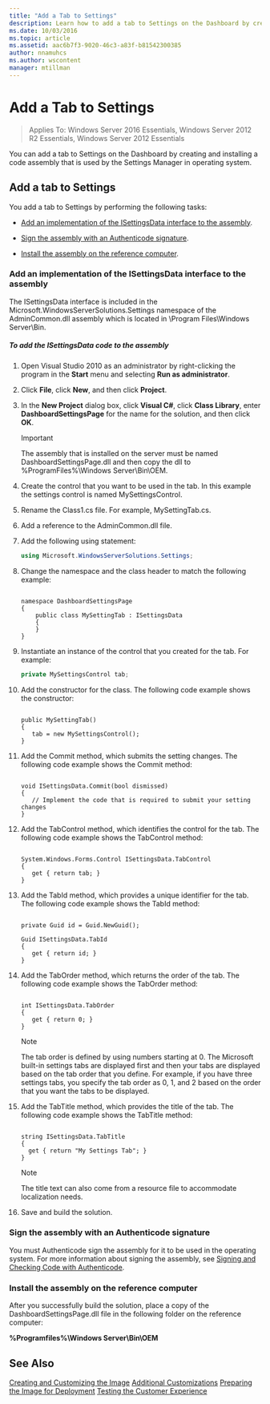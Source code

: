 ```yaml
---
title: "Add a Tab to Settings"
description: Learn how to add a tab to Settings on the Dashboard by creating and installing a code assembly.
ms.date: 10/03/2016
ms.topic: article
ms.assetid: aac6b7f3-9020-46c3-a83f-b81542300385
author: nnamuhcs
ms.author: wscontent
manager: mtillman
---
```


# Add a Tab to Settings

>Applies To: Windows Server 2016 Essentials, Windows Server 2012 R2 Essentials, Windows Server 2012 Essentials

You can add a tab to Settings on the Dashboard by creating and installing a code assembly that is used by the Settings Manager in operating system.

## Add a tab to Settings
 You add a tab to Settings by performing the following tasks:

-   [Add an implementation of the ISettingsData interface to the assembly](Add-a-Tab-to-Settings.md#BKMK_ISettingsData).

-   [Sign the assembly with an Authenticode signature](Add-a-Tab-to-Settings.md#BKMK_SignAssembly).

-   [Install the assembly on the reference computer](Add-a-Tab-to-Settings.md#BKMK_InstallAssembly).

###  <a name="BKMK_ISettingsData"></a> Add an implementation of the ISettingsData interface to the assembly
 The ISettingsData interface is included in the Microsoft.WindowsServerSolutions.Settings namespace of the AdminCommon.dll assembly which is located in \Program Files\Windows Server\Bin.

##### To add the ISettingsData code to the assembly

1.  Open Visual Studio 2010 as an administrator by right-clicking the program in the **Start** menu and selecting **Run as administrator**.

2.  Click **File**, click **New**, and then click **Project**.

3.  In the **New Project** dialog box, click **Visual C#**, click **Class Library**, enter **DashboardSettingsPage** for the name for the solution, and then click **OK**.

    > [!IMPORTANT]
    >  The assembly that is installed on the server must be named DashboardSettingsPage.dll and then copy the dll to %ProgramFiles%\Windows Server\Bin\OEM.

4.  Create the control that you want to be used in the tab. In this example the settings control is named MySettingsControl.

5.  Rename the Class1.cs file. For example, MySettingTab.cs.

6.  Add a reference to the AdminCommon.dll file.

7.  Add the following using statement:

    ```c#
    using Microsoft.WindowsServerSolutions.Settings;
    ```

8.  Change the namespace and the class header to match the following example:

    ```

    namespace DashboardSettingsPage
    {
        public class MySettingTab : ISettingsData
        {
        }
    }

    ```

9. Instantiate an instance of the control that you created for the tab. For example:

    ```c#
    private MySettingsControl tab;
    ```

10. Add the constructor for the class. The following code example shows the constructor:

    ```

    public MySettingTab()
    {
       tab = new MySettingsControl();
    }
    ```

11. Add the Commit method, which submits the setting changes. The following code example shows the Commit method:

    ```

    void ISettingsData.Commit(bool dismissed)
    {
       // Implement the code that is required to submit your setting changes
    }
    ```

12. Add the TabControl method, which identifies the control for the tab. The following code example shows the TabControl method:

    ```

    System.Windows.Forms.Control ISettingsData.TabControl
    {
       get { return tab; }
    }
    ```

13. Add the TabId method, which provides a unique identifier for the tab. The following code example shows the TabId method:

    ```

    private Guid id = Guid.NewGuid();

    Guid ISettingsData.TabId
    {
       get { return id; }
    }
    ```

14. Add the TabOrder method, which returns the order of the tab. The following code example shows the TabOrder method:

    ```

    int ISettingsData.TabOrder
    {
       get { return 0; }
    }
    ```

    > [!NOTE]
    >  The tab order is defined by using numbers starting at 0. The Microsoft built-in settings tabs are displayed first and then your tabs are displayed based on the tab order that you define. For example, if you have three settings tabs, you specify the tab order as 0, 1, and 2 based on the order that you want the tabs to be displayed.

15. Add the TabTitle method, which provides the title of the tab. The following code example shows the TabTitle method:

    ```

    string ISettingsData.TabTitle
    {
      get { return "My Settings Tab"; }
    }
    ```

    > [!NOTE]
    >  The title text can also come from a resource file to accommodate localization needs.

16. Save and build the solution.

###  <a name="BKMK_SignAssembly"></a> Sign the assembly with an Authenticode signature
 You must Authenticode sign the assembly for it to be used in the operating system. For more information about signing the assembly, see [Signing and Checking Code with Authenticode](https://msdn.microsoft.com/library/ms537364\(VS.85\).aspx#SignCode).

###  <a name="BKMK_InstallAssembly"></a> Install the assembly on the reference computer
 After you successfully build the solution, place a copy of the DashboardSettingsPage.dll file in the following folder on the reference computer:

 **%Programfiles%\Windows Server\Bin\OEM**

## See Also
 [Creating and Customizing the Image](Creating-and-Customizing-the-Image.md)
 [Additional Customizations](Additional-Customizations.md)
 [Preparing the Image for Deployment](Preparing-the-Image-for-Deployment.md)
 [Testing the Customer Experience](Testing-the-Customer-Experience.md)